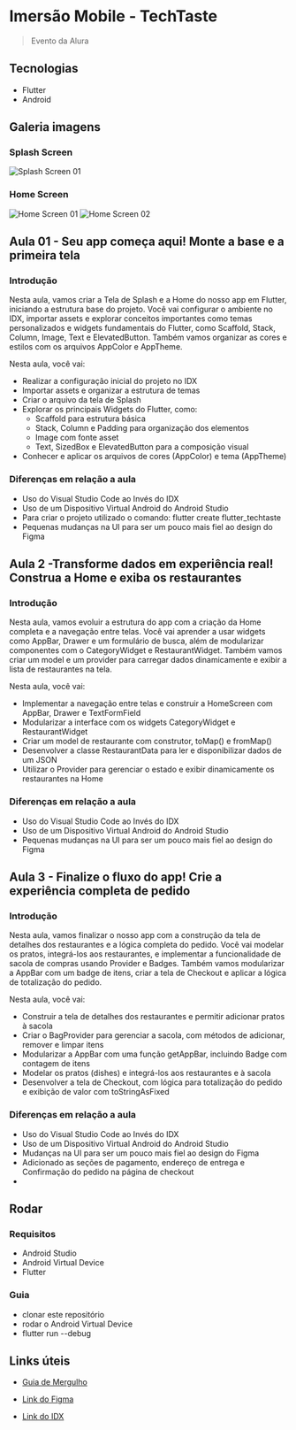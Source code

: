 # Imersão Mobile - TechTaste

> Evento da Alura

## Tecnologias

- Flutter
- Android

## Galeria imagens

### Splash Screen

![Splash Screen 01](/files/splash_screen_01.png)

### Home Screen

![Home Screen 01](/files/home_screen_01.png)
![Home Screen 02](/files/home_screen_02.png)

## Aula 01 - Seu app começa aqui! Monte a base e a primeira tela

### Introdução

Nesta aula, vamos criar a Tela de Splash e a Home do nosso app em Flutter, iniciando a estrutura base do projeto. Você vai configurar o ambiente no IDX, importar assets e explorar conceitos importantes como temas personalizados e widgets fundamentais do Flutter, como Scaffold, Stack, Column, Image, Text e ElevatedButton. Também vamos organizar as cores e estilos com os arquivos AppColor e AppTheme.

Nesta aula, você vai:

- Realizar a configuração inicial do projeto no IDX
- Importar assets e organizar a estrutura de temas
- Criar o arquivo da tela de Splash
- Explorar os principais Widgets do Flutter, como:
  - Scaffold para estrutura básica
  - Stack, Column e Padding para organização dos elementos
  - Image com fonte asset
  - Text, SizedBox e ElevatedButton para a composição visual
- Conhecer e aplicar os arquivos de cores (AppColor) e tema (AppTheme)

### Diferenças em relação a aula

- Uso do Visual Studio Code ao Invés do IDX
- Uso de um Dispositivo Virtual Android do Android Studio
- Para criar o projeto utilizado o comando: flutter create flutter_techtaste
- Pequenas mudanças na UI para ser um pouco mais fiel ao design do Figma

## Aula 2 -Transforme dados em experiência real! Construa a Home e exiba os restaurantes

### Introdução

Nesta aula, vamos evoluir a estrutura do app com a criação da Home completa e a navegação entre telas. Você vai aprender a usar widgets como AppBar, Drawer e um formulário de busca, além de modularizar componentes com o CategoryWidget e RestaurantWidget. Também vamos criar um model e um provider para carregar dados dinamicamente e exibir a lista de restaurantes na tela.

Nesta aula, você vai:

- Implementar a navegação entre telas e construir a HomeScreen com AppBar, Drawer e TextFormField
- Modularizar a interface com os widgets CategoryWidget e RestaurantWidget
- Criar um model de restaurante com construtor, toMap() e fromMap()
- Desenvolver a classe RestaurantData para ler e disponibilizar dados de um JSON
- Utilizar o Provider para gerenciar o estado e exibir dinamicamente os restaurantes na Home

### Diferenças em relação a aula

- Uso do Visual Studio Code ao Invés do IDX
- Uso de um Dispositivo Virtual Android do Android Studio
- Pequenas mudanças na UI para ser um pouco mais fiel ao design do Figma

## Aula 3 - Finalize o fluxo do app! Crie a experiência completa de pedido

### Introdução

Nesta aula, vamos finalizar o nosso app com a construção da tela de detalhes dos restaurantes e a lógica completa do pedido. Você vai modelar os pratos, integrá-los aos restaurantes, e implementar a funcionalidade de sacola de compras usando Provider e Badges. Também vamos modularizar a AppBar com um badge de itens, criar a tela de Checkout e aplicar a lógica de totalização do pedido.

Nesta aula, você vai:

- Construir a tela de detalhes dos restaurantes e permitir adicionar pratos à sacola
- Criar o BagProvider para gerenciar a sacola, com métodos de adicionar, remover e limpar itens
- Modularizar a AppBar com uma função getAppBar, incluindo Badge com contagem de itens
- Modelar os pratos (dishes) e integrá-los aos restaurantes e à sacola
- Desenvolver a tela de Checkout, com lógica para totalização do pedido e exibição de valor com toStringAsFixed

### Diferenças em relação a aula

- Uso do Visual Studio Code ao Invés do IDX
- Uso de um Dispositivo Virtual Android do Android Studio
- Mudanças na UI para ser um pouco mais fiel ao design do Figma
- Adicionado as seções de pagamento, endereço de entrega e Confirmação do pedido na página de checkout
- 

## Rodar

### Requisitos

- Android Studio
- Android Virtual Device
- Flutter

### Guia

- clonar este repositório
- rodar o Android Virtual Device
- flutter run --debug

## Links úteis

- [Guia de Mergulho](https://grupoalura.notion.site/Imers-o-Mobile-Guia-de-Mergulho-1ba379bdd09b80e3ac18c8512f31530d)

- [Link do Figma](https://www.figma.com/design/hpAZtmQmPPbdZK9SETFU43/TechTaste-%7C-Imers%C3%A3o--Copy-?node-id=7-47&p=f&t=3xQrLNE0XxJyiPBN-0)

- [Link do IDX](https://idx.google.com/)
